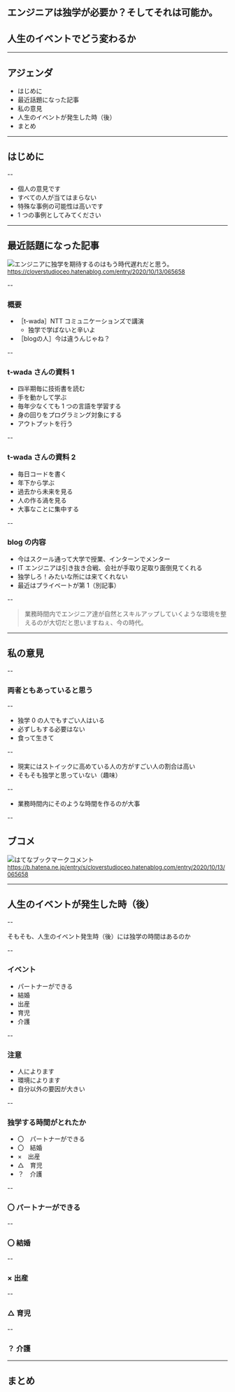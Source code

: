 <style type="text/css">
  .reveal h1,
  .reveal h2,
  .reveal h3,
  .reveal h4,
  .reveal h5,
  .reveal h6 {
    text-transform: none;
  }
</style>

## エンジニアは独学が必要か？そしてそれは可能か。

## 人生のイベントでどう変わるか

---

## アジェンダ

- はじめに
- 最近話題になった記事
- 私の意見
- 人生のイベントが発生した時（後）
- まとめ

---

## はじめに

--

- 個人の意見です
- すべての人が当てはまらない
- 特殊な事例の可能性は高いです
- 1 つの事例としてみてください

---

## 最近話題になった記事

![エンジニアに独学を期待するのはもう時代遅れだと思う。](image1.png)
<span style="font-size:small">https://cloverstudioceo.hatenablog.com/entry/2020/10/13/065658</span>

--

### 概要

- ［t-wada］NTT コミュニケーションズで講演
  - 独学で学ばないと辛いよ
- ［blogの人］今は違うんじゃね？

--

### t-wada さんの資料 1

- 四半期毎に技術書を読む
- 手を動かして学ぶ
- 毎年少なくても 1 つの言語を学習する
- 身の回りをプログラミング対象にする
- アウトプットを行う

--

### t-wada さんの資料 2

- 毎日コードを書く
- 年下から学ぶ
- 過去から未来を見る
- 人の作る渦を見る
- 大事なことに集中する

--

### blog の内容

- 今はスクール通って大学で授業、インターンでメンター
- IT エンジニアは引き抜き合戦、会社が手取り足取り面倒見てくれる
- 独学しろ！みたいな所には来てくれない
- 最近はプライベートが第 1（別記事）

--

> 業務時間内でエンジニア達が自然とスキルアップしていくような環境を整えるのが大切だと思いますねぇ、今の時代。

---

## 私の意見

--

### 両者ともあっていると思う

--

- 独学 0 の人でもすごい人はいる
- 必ずしもする必要はない
- 食って生きて

--

- 現実にはストイックに高めている人の方がすごい人の割合は高い
- そもそも独学と思っていない（趣味）

--

- 業務時間内にそのような時間を作るのが大事

--

## ブコメ

![はてなブックマークコメント](image2.png)
<span style="font-size:small">https://b.hatena.ne.jp/entry/s/cloverstudioceo.hatenablog.com/entry/2020/10/13/065658</span>

---

## 人生のイベントが発生した時（後）

--

そもそも、人生のイベント発生時（後）には独学の時間はあるのか

--

### イベント

- パートナーができる
- 結婚
- 出産
- 育児
- 介護

--

### 注意

- 人によります
- 環境によります
- 自分以外の要因が大きい

--

### 独学する時間がとれたか

- 〇　パートナーができる
- 〇　結婚
- ×　出産
- △　育児
- ？　介護

--

### 〇 パートナーができる

--

### 〇 結婚

--

### × 出産

--

### △ 育児

--

### ？ 介護

---

## まとめ
